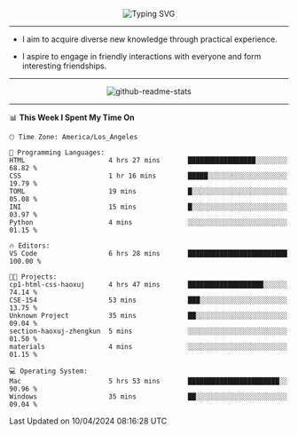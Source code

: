 <p align="center">
  <img src="https://readme-typing-svg.demolab.com?font=Fira+Code&weight=500&size=32&duration=2500&pause=1600&center=true&vCenter=true&random=false&width=1024&height=64&lines=Hi+there+%F0%9F%91%8B;I'm+delighted+you+could+make+it+here+%F0%9F%8E%89;I'm+Harry%2C+a+college+student+still+finding+my+way" alt="Typing SVG" />
</p>


---


- I aim to acquire diverse new knowledge through practical experience.

- I aspire to engage in friendly interactions with everyone and form interesting friendships.


---


<p align="center">
  <img src="https://github-readme-stats.vercel.app/api?username=Harry-Jing&show_icons=true" alt="github-readme-stats"/>
</p>


---

<!--START_SECTION:waka-->
📊 **This Week I Spent My Time On** 

```text
🕑︎ Time Zone: America/Los_Angeles

💬 Programming Languages: 
HTML                     4 hrs 27 mins       █████████████████░░░░░░░░   68.82 % 
CSS                      1 hr 16 mins        █████░░░░░░░░░░░░░░░░░░░░   19.79 % 
TOML                     19 mins             █░░░░░░░░░░░░░░░░░░░░░░░░   05.08 % 
INI                      15 mins             █░░░░░░░░░░░░░░░░░░░░░░░░   03.97 % 
Python                   4 mins              ░░░░░░░░░░░░░░░░░░░░░░░░░   01.15 % 

🔥 Editors: 
VS Code                  6 hrs 28 mins       █████████████████████████   100.00 % 

🐱‍💻 Projects: 
cp1-html-css-haoxuj      4 hrs 47 mins       ███████████████████░░░░░░   74.14 % 
CSE-154                  53 mins             ███░░░░░░░░░░░░░░░░░░░░░░   13.75 % 
Unknown Project          35 mins             ██░░░░░░░░░░░░░░░░░░░░░░░   09.04 % 
section-haoxuj-zhengkun  5 mins              ░░░░░░░░░░░░░░░░░░░░░░░░░   01.50 % 
materials                4 mins              ░░░░░░░░░░░░░░░░░░░░░░░░░   01.15 % 

💻 Operating System: 
Mac                      5 hrs 53 mins       ███████████████████████░░   90.96 % 
Windows                  35 mins             ██░░░░░░░░░░░░░░░░░░░░░░░   09.04 % 
```


 Last Updated on 10/04/2024 08:16:28 UTC
<!--END_SECTION:waka-->
